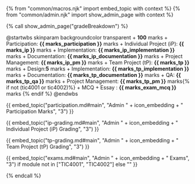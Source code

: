 {% from "common/macros.njk" import embed_topic with context %}
{% from "common/admin.njk" import show_admin_page with context %}

{% call show_admin_page("gradeBreakdown") %}
<div id="main">

<puml name="gradeBreakdown.png">
@startwbs
skinparam backgroundcolor transparent
+ <b><color:red>100</color></b> marks
 + Participation: <b><color:red>{{ marks_participation }}</color></b> marks
 + Individual Project (iP): <b><color:red>{{ marks_ip }}</color></b> marks
  + Implementation: <b><color:red>{{ marks_ip_implementation }}</color></b> marks
  + Documentation: <b><color:red>{{ marks_ip_documentation }}</color></b> marks
  + Project Management: <b><color:red>{{ marks_ip_pm }}</color></b> marks
 + Team Project (tP): <b><color:red>{{ marks_tp }}</color></b> marks
  + Design:<b><color:red>5</color></b> marks
  + Implementation: <b><color:red>{{ marks_tp_implementation }}</color></b> marks
  + Documentation: <b><color:red>{{ marks_tp_documentation }}</color></b> marks
  + QA: <b><color:red>{{ marks_tp_qa }}</color></b> marks
  + Project Management: <b><color:red>{{ marks_tp_pm }}</color></b> marks{% if not (tic4001 or tic4002)%}
 + MCQ + Essay : <b><color:red>{{ marks_exam_mcq }}</color></b> marks {% endif %}
@endwbs
</puml>

{{ embed_topic("participation.md#main", "Admin " + icon_embedding + " Participation Marks", "3") }}
<p/>
{{ embed_topic("ip-grading.md#main", "Admin " + icon_embedding + " Individual Project (iP) Grading", "3") }}
<p/>
{{ embed_topic("tp-grading.md#main", "Admin " + icon_embedding + " Team Project (tP) Grading", "3") }}
<p/>
{{ embed_topic("exams.md#main", "Admin " + icon_embedding + " Exams", "3") if module not in ["TIC4001", "TIC4002"] else "" }}

</div>

{% endcall %}
